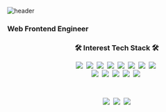 ![header](https://capsule-render.vercel.app/api?type=soft&color=auto&height=150&section=header&text=WonseogChoi&fontSize=70&animation=twinkling)

### Web Frontend Engineer

<h3 align="center">🛠 Interest Tech Stack 🛠</h3>

<p align="center">
    <img src="https://img.shields.io/badge/Html5-E34F26?style=flat-square&logo=HTML5&logoColor=white"/></a>&nbsp; 
    <img src="https://img.shields.io/badge/Css3-1572B6?style=flat-square&logo=CSS3&logoColor=white"/></a>&nbsp;
    <img src="https://img.shields.io/badge/Javacript-F7DF1E?style=flat-square&logo=JavaScript&logoColor=white"/></a>&nbsp;
    <img src="https://img.shields.io/badge/Typescript-3178C6?style=flat-square&logo=TypeScript&logoColor=white"/></a>&nbsp;
    <img src="https://img.shields.io/badge/Styled_Component-DB7093?style=flat-square&logo=styled-components&logoColor=white"/></a>&nbsp;
    <img src="https://img.shields.io/badge/Sass-CC6699?style=flat-square&logo=Sass&logoColor=white"/></a>&nbsp;
    <img src="https://img.shields.io/badge/React-61DAFB?style=flat-square&logo=React&logoColor=white"/></a>&nbsp; 
    <img src="https://img.shields.io/badge/Redux-764ABC?style=flat-square&logo=Redux&logoColor=white"/></a>&nbsp; 
    <br/>
    <img src="https://img.shields.io/badge/Python-3776AB?style=flat-square&logo=Python&logoColor=white"/></a>&nbsp;
    <img src="https://img.shields.io/badge/Flask-000000?style=flat-square&logo=Flask&logoColor=white"/></a>&nbsp; 
    <img src="https://img.shields.io/badge/Mysql-4479A1?style=flat-square&logo=mysql&logoColor=white"/></a>&nbsp;
    <img src="https://img.shields.io/badge/Firebase-FFCA28?style=flat-square&logo=firebase&logoColor=white"/></a>&nbsp;
    <img src="https://img.shields.io/badge/C++-00599C?style=flat-square&logo=C%2B%2B&logoColor=white"/></a>&nbsp;
</p>

<br>


<!-- <p align="center">
    <a href="https://github.com/anuraghazra/github-readme-stats"><img src="https://github-readme-stats.vercel.app/api/top-langs/?username=1Seok2&layout=compact"/>
    <br>
    <a href="https://github.com/anuraghazra/github-readme-stats"><img src="https://github-readme-stats.vercel.app/api?username=1Seok2"/></a>&nbsp;</a>&nbsp;
</p>-->

 <p align="center">
  <a href="https://1seok2.github.io"><img src="https://img.shields.io/badge/Tech%20Blog-11B48A?style=flat-square&logo=Vimeo&logoColor=white&link=https://goeslog.github.io"/></a>&nbsp
  <a href="https://www.instagram.com/goesnow_sti/"><img src="https://img.shields.io/badge/Instagram-E4405F?style=flat-square&logo=Instagram&logoColor=white&link=https://www.instagram.com/goesnow_sti/"/></a>&nbsp
  <a href="mailto:goesnow831@gmail.com"><img src="https://img.shields.io/badge/-Gmail-d14836?style=flat-square&logo=Gmail&logoColor=white&link=mailto:snugyun01@gmail.com"/></a>
</p> 
